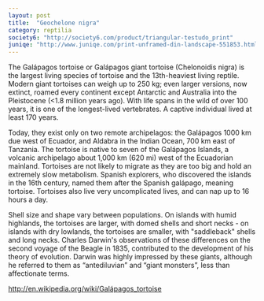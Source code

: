 ```yaml
---
layout: post
title:  "Geochelone nigra"
category: reptilia
society6: "http://society6.com/product/triangular-testudo_print"
juniqe: "http://www.juniqe.com/print-unframed-din-landscape-551853.html"
---
```


The Galápagos tortoise or Galápagos giant tortoise (Chelonoidis nigra) is the largest living species of tortoise and the 13th-heaviest living reptile. Modern giant tortoises can weigh up to 250 kg; even larger versions, now extinct, roamed every continent except Antarctic and Australia into the Pleistocene (<1.8 million years ago). With life spans in the wild of over 100 years, it is one of the longest-lived vertebrates. A captive individual lived at least 170 years.

Today, they exist only on two remote archipelagos: the Galápagos 1000 km due west of Ecuador, and Aldabra in the Indian Ocean, 700 km east of Tanzania. The tortoise is native to seven of the Galápagos Islands, a volcanic archipelago about 1,000 km (620 mi) west of the Ecuadorian mainland. Tortoises are not likely to migrate as they are too big and hold an extremely slow metabolism. Spanish explorers, who discovered the islands in the 16th century, named them after the Spanish galápago, meaning tortoise. Tortoises also live very uncomplicated lives, and can nap up to 16 hours a day.

Shell size and shape vary between populations. On islands with humid highlands, the tortoises are larger, with domed shells and short necks - on islands with dry lowlands, the tortoises are smaller, with "saddleback" shells and long necks. Charles Darwin's observations of these differences on the second voyage of the Beagle in 1835, contributed to the development of his theory of evolution. Darwin was highly impressed by these giants, although he referred to them as “antediluvian” and “giant monsters”, less than affectionate terms.

http://en.wikipedia.org/wiki/Galápagos_tortoise

